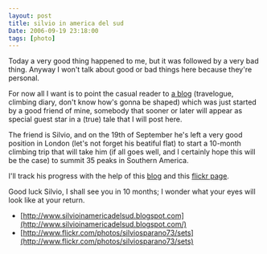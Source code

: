 ```yaml
---
layout: post
title: silvio in america del sud
Date: 2006-09-19 23:18:00
tags: [photo]
---
```

 

Today a very good thing happened to me, but it was followed by a very bad thing. Anyway I won't talk about good or bad things here because they're personal.  
  
For now all I want is to point the casual reader to [a blog](http://www.silvioinamericadelsud.blogspot.com/) (travelogue, climbing diary, don't know how's gonna be shaped) which was just started by a good friend of mine, somebody that sooner or later will appear as special guest star in a (true) tale that I will post here.  
  
The friend is Silvio, and on the 19th of September he's left a very good position in London (let's not forget his beatiful flat) to start a 10-month climbing trip that will take him (if all goes well, and I certainly hope this will be the case) to summit 35 peaks in Southern America.  
  
I'll track his progress with the help of this [blog](http://www.silvioinamericadelsud.blogspot.com/) and this [flickr page](http://www.flickr.com/photos/silviosparano73/sets).  
  
Good luck Silvio, I shall see you in 10 months; I wonder what your eyes will look like at your return.  
  
* [http://www.silvioinamericadelsud.blogspot.com](http://www.silvioinamericadelsud.blogspot.com/)  
* [http://www.flickr.com/photos/silviosparano73/sets](http://www.flickr.com/photos/silviosparano73/sets)
